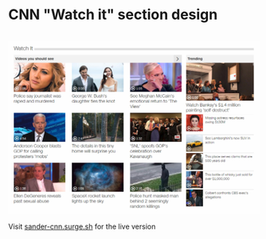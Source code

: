 <h1> CNN "Watch it" section design</h1>
</br>
<img src="./+assets/design.jpg"/>
</br>
<p>Visit <a href="https://sander-cnn.surge.sh">sander-cnn.surge.sh</a> for the live version</p>

